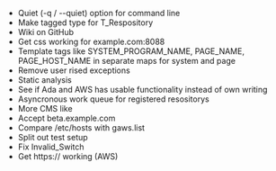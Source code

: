 * Quiet (-q / --quiet) option for command line
* Make tagged type for T_Respository
* Wiki on GitHub
* Get css working for example.com:8088
* Template tags like SYSTEM_PROGRAM_NAME, PAGE_NAME, PAGE_HOST_NAME in separate maps for system and page
* Remove user rised exceptions
* Static analysis
* See if Ada and AWS has usable functionality instead of own writing
* Asyncronous work queue for registered resositorys
* More CMS like
* Accept beta.example.com
* Compare /etc/hosts with gaws.list
* Split out test setup
* Fix Invalid_Switch
* Get https:// working (AWS)

